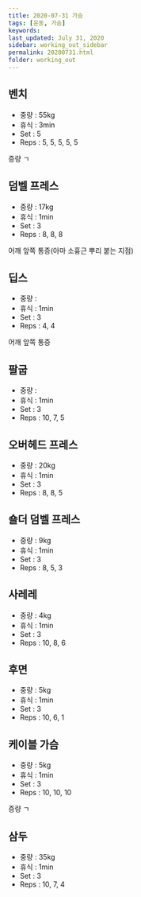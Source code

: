 ```yaml
---
title: 2020-07-31 가슴
tags: [운동, 가슴]
keywords: 
last_updated: July 31, 2020
sidebar: working_out_sidebar
permalink: 20200731.html
folder: working_out
---
```


## 벤치

- 중량 : 55kg
- 휴식 : 3min
- Set : 5
- Reps : 5, 5, 5, 5, 5

증량 ㄱ

## 덤벨 프레스

- 중량 : 17kg
- 휴식 : 1min
- Set : 3
- Reps : 8, 8, 8

어깨 앞쪽 통증(아마 소흉근 뿌리 붙는 지점)

## 딥스

- 중량 : 
- 휴식 : 1min
- Set : 3
- Reps : 4, 4

어깨 앞쪽 통증

## 팔굽

- 중량 : 
- 휴식 : 1min
- Set : 3
- Reps : 10, 7, 5

## 오버헤드 프레스

- 중량 : 20kg
- 휴식 : 1min
- Set : 3
- Reps : 8, 8, 5

## 숄더 덤벨 프레스

- 중량 : 9kg
- 휴식 : 1min
- Set : 3
- Reps : 8, 5, 3

## 사레레

- 중량 : 4kg
- 휴식 : 1min
- Set : 3
- Reps : 10, 8, 6

## 후면

- 중량 : 5kg
- 휴식 : 1min
- Set : 3
- Reps : 10, 6, 1

## 케이블 가슴

- 중량 : 5kg
- 휴식 : 1min
- Set : 3
- Reps : 10, 10, 10

증량 ㄱ

## 삼두

* 중량 : 35kg
* 휴식 : 1min
* Set : 3
* Reps : 10, 7, 4